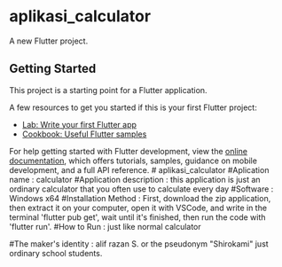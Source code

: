 # aplikasi_calculator

A new Flutter project.

## Getting Started

This project is a starting point for a Flutter application.

A few resources to get you started if this is your first Flutter project:

- [Lab: Write your first Flutter app](https://docs.flutter.dev/get-started/codelab)
- [Cookbook: Useful Flutter samples](https://docs.flutter.dev/cookbook)

For help getting started with Flutter development, view the
[online documentation](https://docs.flutter.dev/), which offers tutorials,
samples, guidance on mobile development, and a full API reference.
#   a p l i k a s i _ c a l c u l a t o r 
 
#Aplication name : calculator
#Application description : this application is just an ordinary calculator that you often use to calculate every day
#Software : Windows x64
#Installation Method : First, download the zip application, then extract it on your computer, open it with VSCode, and write in the terminal 'flutter pub get', wait until it's finished, then run the code with 'flutter run'.
#How to Run : just like normal calculator

#The maker's identity : alif razan S. or the pseudonym "Shirokami"
                        just ordinary school students.
